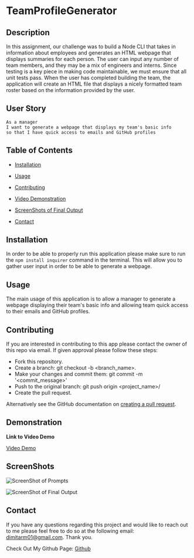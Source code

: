 # TeamProfileGenerator

## Description

In this assignment, our challenge was to build a Node CLI that takes in information about employees and generates an HTML webpage that displays summaries for each person. The user can input any number of team members, and they may be a mix of engineers and interns. Since testing is a key piece in making code maintainable, we must ensure that all unit tests pass. When the user has completed building the team, the application will create an HTML file that displays a nicely formatted team roster based on the information provided by the user. 

## User Story

```
As a manager
I want to generate a webpage that displays my team's basic info
so that I have quick access to emails and GitHub profiles
```

## Table of Contents

* [Installation](#installation)

* [Usage](#usage)

* [Contributing](#Contributing)

* [Video Demonstration](#demonstration)

* [ScreenShots of Final Output](#screenshots)

* [Contact](#contact)

## Installation

In order to be able to properly run this application please make sure to run the `npm install inquirer` command in the terminal. This will allow you to gather user input in order to be able to generate a webpage.

## Usage

The main usage of this application is to allow a manager to generate a webpage displaying their team's basic info and allowing team quick access to their emails and GitHub profiles.

## Contributing

If you are interested in contributing to this app please contact the owner of this repo via email. If given approval please follow these steps:

* Fork this repository.
* Create a branch: git checkout -b <branch_name>.
* Make your changes and commit them: git commit -m '<commit_message>'
* Push to the original branch: git push origin <project_name>/<location>
* Create the pull request.

Alternatively see the GitHub documentation on [creating a pull request](https://docs.github.com/en/free-pro-team@latest/github/collaborating-with-issues-and-pull-requests/creating-a-pull-request).

## Demonstration

**Link to Video Demo**

[Video Demo](https://drive.google.com/file/d/1HKCRHYRx22mVINso9AT8aWkwLRUBq5Xi/view)

## ScreenShots

![ScreenShot of Prompts]()

![ScreenShot of Final Output]()

## Contact
If you have any questions regarding this project and would like to reach out to me please feel free to do so at the following email: dimitarm01@gmail.com. Thank you.

Check Out My Github Page:
[Github](https://github.com/dspark8916)